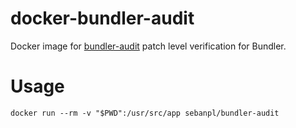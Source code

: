 # docker-bundler-audit
Docker image for [bundler-audit](https://github.com/rubysec/bundler-audit) patch level verification for Bundler.

# Usage
```
docker run --rm -v "$PWD":/usr/src/app sebanpl/bundler-audit
``` 
